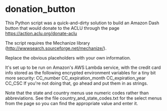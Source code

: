 # donation_button
This Python script was a quick-and-dirty solution to build an Amazon Dash button that would donate to the ACLU through the page https://action.aclu.org/donate-aclu

The script requires the Mechanize library (http://wwwsearch.sourceforge.net/mechanize/).

Replace the obvious placeholders with your own information. 

It's set up to be run on Amazon's AWS Lambda service, with the credit card info stored as the following encrypted environment variables for a tiny bit more security:
	CC_number
	CC_expiration_month
	CC_expiration_year
	CC_CSC
If you're not doing that, go ahead and put them in as strings.

Note that the state and country menus use numeric codes rather than abbreviations. See the file country_and_state_codes.txt for the select menus from the page so you can find the appropriate value and enter it.